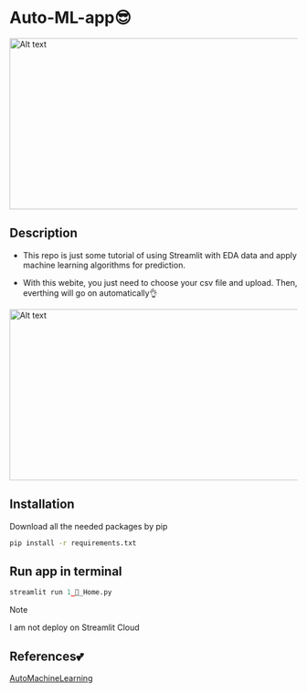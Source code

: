 # Auto-ML-app😎
<img src="https://github.com/leanhtu-AI/auto-ML-webapp/assets/95951687/11004501-ded8-4121-afdf-d99616a7f0ab" style="width: 600px; height: 300px;" alt="Alt text">

## Description

- This repo is just some tutorial of using Streamlit with EDA data and apply machine learning algorithms for prediction.

- With this webite, you just need to choose your csv file and upload. Then, everthing will go on automatically👌
<img src="https://github.com/leanhtu-AI/auto-ML-webapp/assets/95951687/83f29571-266e-4f90-aa73-c14bc1eaab73" style="width: 600px; height: 300px;" alt="Alt text">

## Installation
Download all the needed packages by pip
```bash
pip install -r requirements.txt
```

## Run app in terminal
```python
streamlit run 1_🤗_Home.py
```

> [!NOTE]
> I am not deploy on Streamlit Cloud

## References💕
[AutoMachineLearning](https://www.youtube.com/watch?v=xTKoyfCQiiU&t=1068s)




